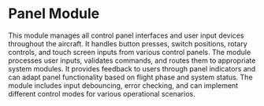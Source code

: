 # Panel Module

This module manages all control panel interfaces and user input devices throughout the aircraft. It handles button presses, switch positions, rotary controls, and touch screen inputs from various control panels. The module processes user inputs, validates commands, and routes them to appropriate system modules. It provides feedback to users through panel indicators and can adapt panel functionality based on flight phase and system status. The module includes input debouncing, error checking, and can implement different control modes for various operational scenarios.
